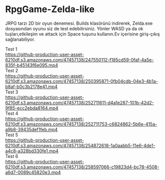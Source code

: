 # RpgGame-Zelda-like
JRPG tarzı 2D bir oyun denemesi. Builds klasörünü indirerek, Zelda.exe dosyasından oyunu siz de test edebilirsiniz. Yönler WASD ya da ok tuşları,etkileşim ve attack için Space tuşunu kullanın.Ev içerisine giriş-çıkış sağlanabiliyor.

Test 1 <br>
https://github-production-user-asset-6210df.s3.amazonaws.com/47457138/247550112-f185cd59-0faf-4a5e-835f-b45143f6e095.mp4 <br>
Test 2 <br>
https://github-production-user-asset-6210df.s3.amazonaws.com/47457138/250395871-0fb04cdb-04e3-4b1a-b8af-b0c3b2178e41.mp4 <br>
Test 3 <br>
https://github-production-user-asset-6210df.s3.amazonaws.com/47457138/252711611-d4a1e287-101b-42d2-9f85-ecc2ebda8164.mp4 <br>
Test 4 <br>
https://github-production-user-asset-6210df.s3.amazonaws.com/47457138/252711753-c6824862-5b6e-415a-a9b8-39435def1feb.mp4 <br>
Test 5 <br>
https://github-production-user-asset-6210df.s3.amazonaws.com/47457138/254872618-1a0aabb5-11e6-4de1-a4c8-a328bd330fe1.mp4 <br>
Test 6 <br>
https://github-production-user-asset-6210df.s3.amazonaws.com/47457138/258597066-c19823d4-bc78-4508-a6d7-0089c45820e3.mp4 <br>

